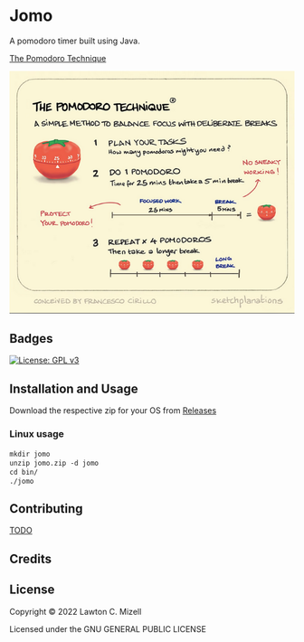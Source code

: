 # Jomo

A pomodoro timer built using Java.

[The Pomodoro Technique](https://sketchplanations.com/the-pomodoro-technique)

![Pomodoro Technique](src/main/resources/pomodoro.png "The Pomodoro Technique")

## Badges
[![License: GPL v3](https://img.shields.io/badge/License-GPLv3-blue.svg)](https://www.gnu.org/licenses/gpl-3.0)

## Installation and Usage

Download the respective zip for your OS from [Releases](https://github.com/Alcamech/jomo/releases)

### Linux usage
```
mkdir jomo
unzip jomo.zip -d jomo
cd bin/
./jomo 
```


## Contributing

[TODO](TODO.md)

## Credits

## License 

Copyright © 2022 Lawton C. Mizell

Licensed under the GNU GENERAL PUBLIC LICENSE